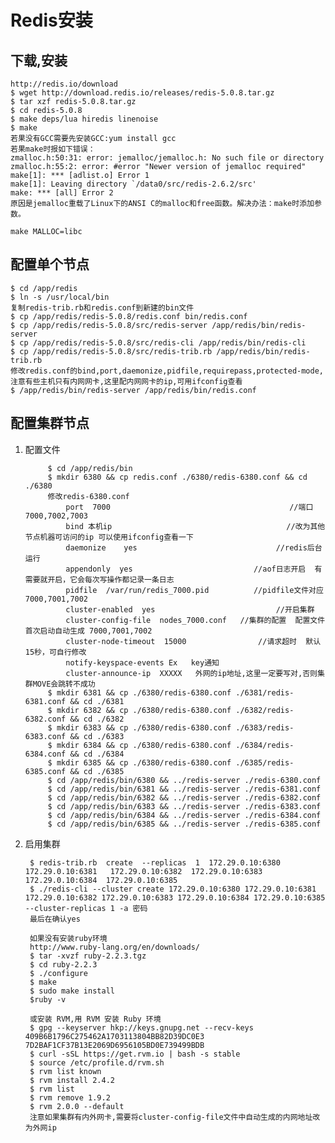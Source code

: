 # Redis安装
## 下载,安装
	http://redis.io/download
	$ wget http://download.redis.io/releases/redis-5.0.8.tar.gz
	$ tar xzf redis-5.0.8.tar.gz
	$ cd redis-5.0.8
	$ make deps/lua hiredis linenoise
	$ make
	若果没有GCC需要先安装GCC:yum install gcc
	若果make时报如下错误：
	zmalloc.h:50:31: error: jemalloc/jemalloc.h: No such file or directory
	zmalloc.h:55:2: error: #error "Newer version of jemalloc required"
	make[1]: *** [adlist.o] Error 1
	make[1]: Leaving directory `/data0/src/redis-2.6.2/src'
	make: *** [all] Error 2
	原因是jemalloc重载了Linux下的ANSI C的malloc和free函数。解决办法：make时添加参数。
	
	make MALLOC=libc

## 配置单个节点
	$ cd /app/redis
	$ ln -s /usr/local/bin
	复制redis-trib.rb和redis.conf到新建的bin文件
	$ cp /app/redis/redis-5.0.8/redis.conf bin/redis.conf
	$ cp /app/redis/redis-5.0.8/src/redis-server /app/redis/bin/redis-server
	$ cp /app/redis/redis-5.0.8/src/redis-cli /app/redis/bin/redis-cli
	$ cp /app/redis/redis-5.0.8/src/redis-trib.rb /app/redis/bin/redis-trib.rb
	修改redis.conf的bind,port,daemonize,pidfile,requirepass,protected-mode,注意有些主机只有内网网卡,这里配内网网卡的ip,可用ifconfig查看
	$ /app/redis/bin/redis-server /app/redis/bin/redis.conf 

## 配置集群节点
1. 配置文件 
	
			$ cd /app/redis/bin
			$ mkdir 6380 && cp redis.conf ./6380/redis-6380.conf && cd ./6380
			修改redis-6380.conf
				port  7000                                        //端口7000,7002,7003        
				bind 本机ip                                       //改为其他节点机器可访问的ip 可以使用ifconfig查看一下
				daemonize    yes                               //redis后台运行
				appendonly  yes                           //aof日志开启  有需要就开启，它会每次写操作都记录一条日志
				pidfile  /var/run/redis_7000.pid          //pidfile文件对应7000,7001,7002
				cluster-enabled  yes                           //开启集群  
				cluster-config-file  nodes_7000.conf   //集群的配置  配置文件首次启动自动生成 7000,7001,7002
				cluster-node-timeout  15000                //请求超时  默认15秒，可自行修改
				notify-keyspace-events Ex   key通知
				cluster-announce-ip  XXXXX   外网的ip地址,这里一定要写对,否则集群MOVE会跳转不成功
			$ mkdir 6381 && cp ./6380/redis-6380.conf ./6381/redis-6381.conf && cd ./6381
			$ mkdir 6382 && cp ./6380/redis-6380.conf ./6382/redis-6382.conf && cd ./6382
			$ mkdir 6383 && cp ./6380/redis-6380.conf ./6383/redis-6383.conf && cd ./6383
			$ mkdir 6384 && cp ./6380/redis-6380.conf ./6384/redis-6384.conf && cd ./6384
			$ mkdir 6385 && cp ./6380/redis-6380.conf ./6385/redis-6385.conf && cd ./6385
			$ cd /app/redis/bin/6380 && ../redis-server ./redis-6380.conf 
			$ cd /app/redis/bin/6381 && ../redis-server ./redis-6381.conf
			$ cd /app/redis/bin/6382 && ../redis-server ./redis-6382.conf 
			$ cd /app/redis/bin/6383 && ../redis-server ./redis-6383.conf 
			$ cd /app/redis/bin/6384 && ../redis-server ./redis-6384.conf 
			$ cd /app/redis/bin/6385 && ../redis-server ./redis-6385.conf 
	
2. 启用集群

		$ redis-trib.rb  create  --replicas  1  172.29.0.10:6380   172.29.0.10:6381   172.29.0.10:6382  172.29.0.10:6383  172.29.0.10:6384  172.29.0.10:6385 
		$ ./redis-cli --cluster create 172.29.0.10:6380 172.29.0.10:6381 172.29.0.10:6382 172.29.0.10:6383 172.29.0.10:6384 172.29.0.10:6385 --cluster-replicas 1 -a 密码
		最后在确认yes
		
		如果没有安装ruby环境
		http://www.ruby-lang.org/en/downloads/
		$ tar -xvzf ruby-2.2.3.tgz    
		$ cd ruby-2.2.3
		$ ./configure
		$ make
		$ sudo make install
		$ruby -v
		
		或安装 RVM,用 RVM 安装 Ruby 环境
		$ gpg --keyserver hkp://keys.gnupg.net --recv-keys 409B6B1796C275462A1703113804BB82D39DC0E3 7D2BAF1CF37B13E2069D6956105BD0E739499BDB
		$ curl -sSL https://get.rvm.io | bash -s stable
		$ source /etc/profile.d/rvm.sh
		$ rvm list known
		$ rvm install 2.4.2
		$ rvm list
		$ rvm remove 1.9.2
		$ rvm 2.0.0 --default
		注意如果集群有内外网卡,需要将cluster-config-file文件中自动生成的内网地址改为外网ip
